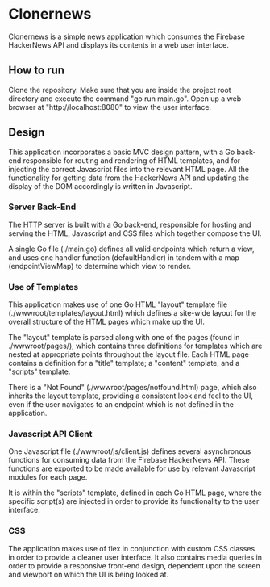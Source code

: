 # Clonernews

Clonernews is a simple news application which consumes the Firebase HackerNews API and displays its contents
in a web user interface.

## How to run

Clone the repository. Make sure that you are inside the project root directory and execute the command "go run main.go". Open up a web browser at "http://localhost:8080" to view the user interface.

## Design

This application incorporates a basic MVC design pattern, with a Go back-end responsible for routing and rendering of
HTML templates, and for injecting the correct Javascript files into the relevant HTML page. All the functionality for
getting data from the HackerNews API and updating the display of the DOM accordingly is written in Javascript.

### Server Back-End

The HTTP server is built with a Go back-end, responsible for hosting and serving the HTML, Javascript
and CSS files which together compose the UI.

A single Go file (./main.go) defines all valid endpoints which return a view, and uses one handler function
(defaultHandler) in tandem with a map (endpointViewMap) to determine which view to render.

### Use of Templates

This application makes use of one Go HTML "layout" template file (./wwwroot/templates/layout.html) which defines
a site-wide layout for the overall structure of the HTML pages which make up the UI.

The "layout" template is parsed along with one of the pages (found in ./wwwroot/pages/), which contains three definitions
for templates which are nested at appropriate points throughout the layout file. Each HTML page contains a definition for
a "title" template; a "content" template, and a "scripts" template.

There is a "Not Found" (./wwwroot/pages/notfound.html) page, which also inherits the layout template, providing a consistent
look and feel to the UI, even if the user navigates to an endpoint which is not defined in the application.

### Javascript API Client

One Javascript file (./wwwroot/js/client.js) defines several asynchronous functions for consuming data from the Firebase HackerNews API. These functions are exported to be made available for use by relevant Javascript modules for each page.

It is within the "scripts" template, defined in each Go HTML page, where the specific script(s) are injected in order to provide its functionality to the user interface.

### CSS

The application makes use of flex in conjunction with custom CSS classes in order to provide a cleaner user interface.
It also contains media queries in order to provide a responsive front-end design, dependent upon the screen and viewport
on which the UI is being looked at.

